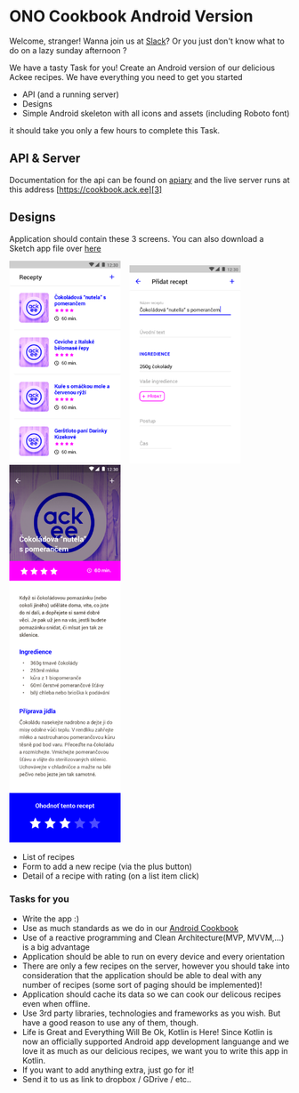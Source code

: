 # ONO Cookbook Android Version

Welcome, stranger! Wanna join us at [Slack][1]? Or you just don't know what to do on a lazy sunday afternoon ?

We have a tasty Task for you! Create an Android version of our delicious Ackee recipes. We have everything you need to get you started
- API (and a running server)
- Designs
- Simple Android skeleton with all icons and assets (including Roboto font)

it should take you only a few hours to complete this Task.

## API & Server
Documentation for the api can be found on [apiary][2] and the
live server runs at this address [https://cookbook.ack.ee][3]

## Designs
Application should contain these 3 screens. You can also download a Sketch app file over [here][4]

<img src="https://raw.githubusercontent.com/AckeeCZ/cookbook-android-task/master/screens/01_list.png" width="200">&nbsp;&nbsp;&nbsp;
<img src="https://raw.githubusercontent.com/AckeeCZ/cookbook-android-task/master/screens/03_add.png" width="200">&nbsp;
<img src="https://raw.githubusercontent.com/AckeeCZ/cookbook-android-task/master/screens/02_detail.png" width="200">&nbsp;&nbsp;&nbsp;


- List of recipes
- Form to add a new recipe (via the plus button)
- Detail of a recipe with rating (on a list item click)

### Tasks for you

- Write the app :)
- Use as much standards as we do in our [Android Cookbook][5]
- Use of a reactive programming and Clean Architecture(MVP, MVVM,...) is a big advantage
- Application should be able to run on every device and every orientation 
- There are only a few recipes on the server, however you should take into consideration that the application should be able to deal with any number of recipes (some sort of paging should be implemented)!
- Application should cache its data so we can cook our delicous recipes even when offline. 
- Use 3rd party libraries, technologies and frameworks as you wish. But have a good reason to use any of them, though.
- Life is Great and Everything Will Be Ok, Kotlin is Here! Since Kotlin is now an officially supported Android app development languange and we love it as much as our delicious recipes, we want you to write this app in Kotlin.
- If you want to add anything extra, just go for it!
- Send it to us as link to dropbox / GDrive / etc..

[1]:https://join.slack.com/t/0n0/shared_invite/enQtMjcxMDU3NzQ5OTg3LTlmNDM4NzE1NWY2YWM5NjRlNmIxMDM1MDQ4NGIwMWQ5NmZkNDY2N2IyZDNhNmJjZjVhMmJkYTIwYzU2OGFiYjE
[2]:	http://docs.cookbook3.apiary.io/#introduction/recipes
[3]:	https://cookbook.ack.ee
[4]:	https://raw.githubusercontent.com/AckeeCZ/cookbook-android-task/master/screens/ackee_cookbook.sketch
[5]:	https://github.com/AckeeCZ/android-cookbook
